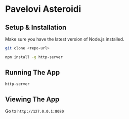 # Pavelovi Asteroidi

## Setup & Installation

Make sure you have the latest version of Node.js installed.

```bash
git clone <repo-url>
```

```bash
npm install -g http-server
```

## Running The App

```bash
http-server
```

## Viewing The App

Go to `http://127.0.0.1:8080`
